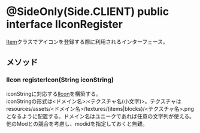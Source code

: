 # @SideOnly(Side.CLIENT) public interface IIconRegister
[Item]クラスでアイコンを登録する際に利用されるインターフェース。


## メソッド

### IIcon registerIcon(String iconString)
iconStringに対応する[IIcon]を構築する。  
iconStringの形式は<ドメイン名>:<テクスチャ名(小文字)>。テクスチャはresources/assets/<ドメイン名>/textures/(items|blocks)/<テクスチャ名>.pngとなるように配置する。ドメイン名はユニークであれば任意の文字列が使える。他のModとの競合を考慮し、modidを指定しておくと無難。

[Item]:/ForgeBin/net/minecraft/item/Item.md
[IIcon]:/ForgeBin/net/minecraft/util/IIcon.md
